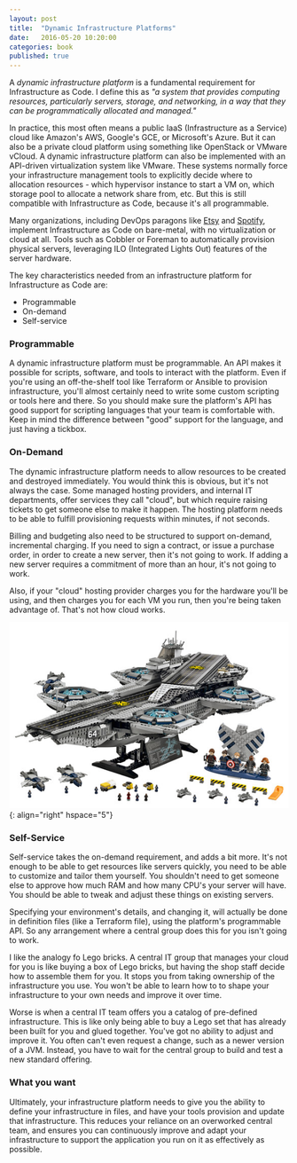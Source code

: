 ```yaml
---
layout: post
title:  "Dynamic Infrastructure Platforms"
date:   2016-05-20 10:20:00
categories: book
published: true
---
```


A _dynamic infrastructure platform_ is a fundamental requirement for Infrastructure as Code. I define this as _"a system that provides computing resources, particularly servers, storage, and networking, in a way that they can be programmatically allocated and managed."_

In practice, this most often means a public IaaS (Infrastructure as a Service) cloud like Amazon's AWS, Google's GCE, or Microsoft's Azure. But it can also be a private cloud platform using something like OpenStack or VMware vCloud. A dynamic infrastructure platform can also be implemented with an API-driven virtualization system like VMware. These systems normally force your infrastructure management tools to explicitly decide where to allocation resources - which hypervisor instance to start a VM on, which storage pool to allocate a network share from, etc. But this is still compatible with Infrastructure as Code, because it's all programmable.

Many organizations, including DevOps paragons like [Etsy](https://codeascraft.com/2016/02/22/putting-the-dev-in-devops-bringing-software-engineering-to-operations-infrastructure-tooling/) and [Spotify](https://labs.spotify.com/2016/03/25/managing-machines-at-spotify/), implement Infrastructure as Code on bare-metal, with no virtualization or cloud at all. Tools such as Cobbler or Foreman to automatically provision physical servers, leveraging ILO (Integrated Lights Out) features of the server hardware.

The key characteristics needed from an infrastructure platform for Infrastructure as Code are:

- Programmable
- On-demand
- Self-service


### Programmable

A dynamic infrastructure platform must be programmable. An API makes it possible for scripts, software, and tools to interact with the platform. Even if you're using an off-the-shelf tool like Terraform or Ansible to provision infrastructure, you'll almost certainly need to write some custom scripting or tools here and there. So you should make sure the platform's API has good support for scripting languages that your team is comfortable with. Keep in mind the difference between "good" support for the language, and just having a tickbox.


### On-Demand

The dynamic infrastructure platform needs to allow resources to be created and destroyed immediately. You would think this is obvious, but it's not always the case. Some managed hosting providers, and internal IT departments, offer services they call "cloud", but which require raising tickets to get someone else to make it happen. The hosting platform needs to be able to fulfill provisioning requests within minutes, if not seconds.

Billing and budgeting also need to be structured to support on-demand, incremental charging. If you need to sign a contract, or issue a purchase order, in order to create a new server, then it's not going to work. If adding a new server requires a commitment of more than an hour, it's not going to work.

Also, if your "cloud" hosting provider charges you for the hardware you'll be using, and then charges you for each VM you run, then you're being taken advantage of. That's not how cloud works.

![Lego SHIELD helicarrier](/images/lego-shield-carrier.jpg){: align="right" hspace="5"}

### Self-Service

Self-service takes the on-demand requirement, and adds a bit more. It's not enough to be able to get resources like servers quickly, you need to be able to customize and tailor them yourself. You shouldn't need to get someone else to approve how much RAM and how many CPU's your server will have. You should be able to tweak and adjust these things on existing servers.

Specifying your environment's details, and changing it, will actually be done in definition files (like a Terraform file), using the platform's programmable API. So any arrangement where a central group does this for you isn't going to work.

I like the analogy fo Lego bricks. A central IT group that manages your cloud for you is like buying a box of Lego bricks, but having the shop staff decide how to assemble them for you. It stops you from taking ownership of the infrastructure you use. You won't be able to learn how to to shape your infrastructure to your own needs and improve it over time.

Worse is when a central IT team offers you a catalog of pre-defined infrastructure. This is like only being able to buy a Lego set that has already been built for you and glued together. You've got no ability to adjust and improve it. You often can't even request a change, such as a newer version of a JVM. Instead, you have to wait for the central group to build and test a new standard offering.


### What you want

Ultimately, your infrastructure platform needs to give you the ability to define your infrastructure in files, and have your tools provision and update that infrastructure. This reduces your reliance on an overworked central team, and ensures you can continuously improve and adapt your infrastructure to support the application you run on it as effectively as possible.


